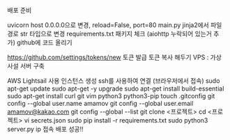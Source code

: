 배포 준비

uvicorn host 0.0.0.0으로 변경, reload=False, port=80
main.py jinja2에서 파일 경로 str 타입으로 변경
requirements.txt 패키지 체크 (aiohttp 누락되어 있는거 추가)
github에 코드 올리기

https://github.com/settings/tokens/new 토큰 발급
토큰 복사 해두기 
VPS : 가상 사설 서버 구축

AWS Lightsail 사용
인스턴스 생성
ssh를 사용하여 연결 (브라우저에서 접속)
sudo apt-get update
sudo apt-get -y upgrade
sudo apt-get install build-essential
sudo apt-get install curl git vim python3 python3-pip
touch .gitconfig
git config --global user.name amamov
git config --global user.email amamov@kakao.com
git config --global --list
git clone <프로젝트>
cd <프로젝트>
vi secrets.json
sudo pip install -r requirements.txt
sudo python3 server.py
ip 접속
배포 성공!!
